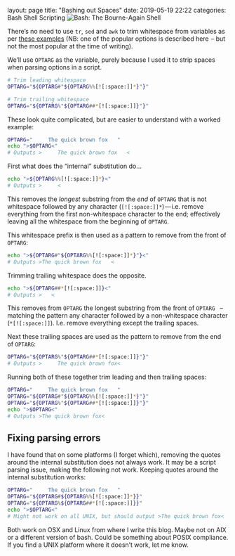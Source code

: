 layout: page
title: "Bashing out Spaces"
date: 2019-05-19 22:22
categories: Bash Shell Scripting
![Bash: The Bourne-Again Shell](http://www.jsware.io/images/bash.png)

There’s no need to use ``tr``, ``sed`` and ``awk`` to trim whitespace from variables as per [these examples](https://stackoverflow.com/questions/369758/how-to-trim-whitespace-from-a-bash-variable) (NB: one of the popular options is described here  – but not the most popular at the time of writing).

We’ll use ``OPTARG`` as the variable, purely because I used it to strip spaces when parsing options in a script.

```sh
# Trim leading whitespace
OPTARG="${OPTARG#"${OPTARG%%[![:space:]]*}"}"

# Trim trailing whitespace
OPTARG="${OPTARG%"${OPTARG##*[![:space:]]}"}"
```
These look quite complicated, but are easier to understand with a worked example:
```sh
OPTARG="     The quick brown fox   "
echo ">$OPTARG<"
# Outputs >     The quick brown fox   <
```
First what does the “internal” substitution do…
```sh
echo ">${OPTARG%%[![:space:]]*}<"
# Outputs >     <
```
This removes the *longest* substring from the *end* of ``OPTARG`` that is not whitespace followed by any character (``[![:space:]]*``) — i.e. remove everything from the first non-whitespace character to the end; effectively leaving all the whitespace from the beginning of ``OPTARG``.

This whitespace prefix is then used as a pattern to remove from the front of ``OPTARG``:
```sh
echo ">${OPTARG#"${OPTARG%%[![:space:]]*}"}<"
# Outputs >The quick brown fox   <
```
Trimming trailing whitespace does the opposite.
```sh
echo ">${OPTARG##*[![:space:]]}<"
# Outputs >   <
```
This removes from ``OPTARG`` the longest substring from the front of ``OPTARG `` – matching the pattern any character followed by a non-whitespace character
(``*[![:space:]]``). I.e. remove everything except the trailing spaces.

Next these trailing spaces are used as the pattern to remove from the end of ``OPTARG``:
```sh
OPTARG="${OPTARG%"${OPTARG##*[![:space:]]}"}"
# Outputs >     The quick brown fox<
```
Running both of these together trim leading and then trailing spaces:
```sh
OPTARG="     The quick brown fox   "
OPTARG="${OPTARG#"${OPTARG%%[![:space:]]*}"}"
OPTARG="${OPTARG%"${OPTARG##*[![:space:]]}"}"
echo ">$OPTARG<"
# Outputs >The quick brown fox<
```
## Fixing parsing errors
I have found that on some platforms (I forget which), removing the quotes around the internal substitution does not always work. It may be a script parsing issue, making the following not work. Keeping quotes around the internal substitution works:
```sh
OPTARG="     The quick brown fox   "
OPTARG="${OPTARG#${OPTARG%%[![:space:]]*}}"
OPTARG="${OPTARG%${OPTARG##*[![:space:]]}}"
echo ">$OPTARG<"
# Might not work on all UNIX, but should output >The quick brown fox<
```
Both work on OSX and Linux from where I write this blog. Maybe not on AIX or a different version of bash. Could be something about POSIX compliance. If you find a UNIX platform where it doesn’t work, let me know.
